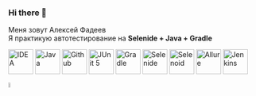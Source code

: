 ### Hi there 👋
Меня зовут Алексей Фадеев </br>
Я практикую автотестирование на 
<b>Selenide + Java + Gradle</b> </br>

<a href="https://www.jetbrains.com/idea/"><img src="/icon/Intelij_IDEA.png" width="50" height="50"  alt="IDEA"/></a>
<a href="https://www.java.com/"><img src="/icon/Java.png" width="50" height="50"  alt="Java"/></a>
<a href="https://github.com/"><img src="/icon/GitHub-Mark.png" width="50" height="50"  alt="Github"/></a>
<a href="https://junit.org/junit5/"><img src="/icons/JUnit5.png" width="50" height="50"  alt="JUnit 5"/></a>
<a href="https://gradle.org/"><img src="/icon/Gradle.png" width="50" height="50"  alt="Gradle"/></a>
<a href="https://selenide.org/"><img src="/icon/Selenide.png" width="50" height="50"  alt="Selenide"/></a>
<a href="https://aerokube.com/selenoid/"><img src="/icon/Selenoid.png" width="50" height="50"  alt="Selenoid"/></a>
<a href="https://github.com/allure-framework/allure2"><img src="/icons/Allure_Report.png" width="50" height="50"  alt="Allure"/></a>
<a href="https://www.jenkins.io/"><img alt="Jenkins" height="50" src="/icons/Jenkins.png" width="50"/></a>

<code><img width="5%" title="Telegram" src="images/logo/Telegram.svg"></code>
